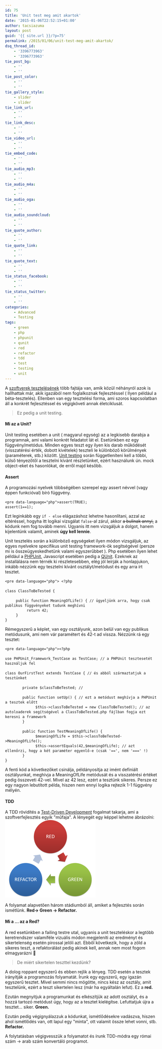 ```yaml
---
id: 75
title: 'Unit test meg amit akartok'
date: '2015-01-06T22:52:15+01:00'
author: tacsiazuma
layout: post
guid: '{{ site.url }}/?p=75'
permalink: /2015/01/06/unit-test-meg-amit-akartok/
dsq_thread_id:
    - '3396773963'
    - '3396773963'
tie_post_bg:
    - ''
    - ''
tie_post_color:
    - ''
    - ''
tie_gallery_style:
    - slider
    - slider
tie_link_url:
    - ''
    - ''
tie_link_desc:
    - ''
    - ''
tie_video_url:
    - ''
    - ''
tie_embed_code:
    - ''
    - ''
tie_audio_mp3:
    - ''
    - ''
tie_audio_m4a:
    - ''
    - ''
tie_audio_oga:
    - ''
    - ''
tie_audio_soundcloud:
    - ''
    - ''
tie_quote_author:
    - ''
    - ''
tie_quote_link:
    - ''
    - ''
tie_quote_text:
    - ''
    - ''
tie_status_facebook:
    - ''
    - ''
tie_status_twitter:
    - ''
    - ''
categories:
    - Advanced
    - Testing
tags:
    - green
    - php
    - phpunit
    - qunit
    - red
    - refactor
    - tdd
    - test
    - testing
    - unit
---
```


A [szoftverek tesztelésének](http://hu.wikipedia.org/wiki/Szoftvertesztel%C3%A9s) több fajtája van, amik közül néhányról azok is hallhattak már, akik igazából nem foglalkoznak fejlesztéssel ( Ilyen például a béta-tesztelés). Ellenben van egy tesztelési forma, ami szoros kapcsolatban áll a konkrét fejlesztéssel és végigköveti annak életciklusát.

> Ez pedig a unit testing.

#### Mi az a Unit?

Unit testing esetében a unit ( magyarul egység) az a legkisebb darabja a programnak, ami valami konkrét feladatot lát el. Esetünkben ez egy függvény/metódus. Minden egyes teszt egy ilyen kis darab működését (visszatérési érték, dobott kivételek) teszteli le különböző körülmények (paraméterek, stb.) között. [Unit testing](http://en.wikipedia.org/wiki/Unit_testing) során függetleníteni kell a többi, külső tényezőtől a tesztelni kívánt részletünket, ezért használunk ún. mock object-eket és hasonlókat, de erről majd később.

#### Assert

A programozási nyelvek többségében szerepel egy assert névvel (vagy éppen funkcióval) bíró függvény.

```
<pre data-language="php">assert(TRUE);
assert(1==1);
```

Ezt leginkább egy `if - else` elágazáshoz lehetne hasonlítani, azzal az eltéréssel, hogyha itt logikai vizsgálat `false`-al zárul, akkor <del>a bulinak annyi,</del> a kódunk nem fog tovább menni. Ugyanis itt nem vizsgáljuk a dolgot, hanem kijelentünk valamit, aminek **úgy kell lennie**.

Unit tesztelés során a különböző egységeket ilyen módon vizsgáljuk, az egyes nyelvekre specifikus unit testing framework-ök segítségével (persze mi is összeügyeskedhetünk valami egyszerűbbet ). Php esetében ilyen lehet például a [PHPUnit](https://phpunit.de/), Javascript esetében pedig a [QUnit](http://qunitjs.com/). Ezeknek az installálásra nem térnék ki részletesebben, elég jól leírják a honlapjukon, inkább nézzünk egy tesztelni kívánt osztályt/metódust és egy arra írt tesztet.

```
<pre data-language="php"> <?php

class ClassToBeTested {
     
     public function MeaningOfLife() { // ügyeljünk arra, hogy csak publikus függvényeket tudunk meghívni
          return 42;  
     }
}
```

Rémegyszerű a képlet, van egy osztályunk, azon belül van egy publikus metódusunk, ami nem vár paramétert és 42-t ad vissza. Nézzünk rá egy tesztet:

```
<pre data-language="php"><?php

use PHPUnit_Framework_TestCase as TestCase; // a PHPUnit tesztesetét használjuk fel

class OurFirstTest extends TestCase { // és abból származtatjuk a tesztünket

        private $classToBeTested; //  

        public function setUp() { // ezt a metódust meghívja a PHPUnit a tesztek előtt
              $this->classToBeTested = new ClassToBeTested(); // az autoloaderek segítségével a ClassToBeTested.php fájlban fogja ezt keresni a framework
        }
        
        public function TestMeaningOfLife() {  
              $meaningOfLife = $this->classToBeTested->MeaningOfLife();
              $this->assertEquals(42,$meaningOfLife); // azt ellenőrzi, hogy a két paraméter egyenlő-e (csak '==', nem '===' !)
        }
}
```

A fenti kód a következőket csinálja, példányosítja az imént definiált osztályunkat, meghívja a MeaningOfLife metódusát és a visszatérési értéket pedig összeveti 42-vel. Mivel az 42 lesz, ezért a tesztünk sikeres. Persze ez egy nagyon lebutított példa, hiszen nem ennyi logika rejtezik 1-1 függvény mélyén.

#### TDD

A TDD rövidítés a [Test-Driven Development](http://en.wikipedia.org/wiki/Test-driven_development) fogalmat takarja, ami a szoftverfejlesztés egyik "műfaja". A lényegét egy képpel lehetne ábrázolni:![redgreenrefacor](assets/uploads/2015/01/redgreenrefacor-300x256.png)

A folyamat alapvetően három stádiumból áll, amiket a fejlesztés során ismétlünk. **Red-> Green -> Refactor.**

#### Mi a ... az a Red?

A red esetünkben a failing testre utal, ugyanis a unit teszteléskor a legtöbb keretrendszer valamiféle vizuális módon megjeleníti az eredményt és sikertelenség esetén pirossal jelöli azt. Ebből következik, hogy a zöld a sikeres teszt, a refaktorálást pedig akinek kell, annak nem most fogom elmagyarázni 🙂

> De miért sikertelen teszttel kezdünk?

A dolog roppant egyszerű és ebben rejlik a lényeg. TDD esetén a tesztek irányítják a programozás folyamatát. Írunk egy egyszerű, egy igazán egyszerű tesztet. Mivel semmi nincs mögötte, nincs kész az osztály, amit tesztelünk, ezért a teszt sikertelen lesz (már ha egyáltalán lefut). Ez a **red.**

Ezután megnyitjuk a programunkat és elkészítjük az adott osztályt, és a hozzá tartozó metódust úgy, hogy az a tesztet kielégítse. Lefuttatjuk újra a tesztet... siker. **Green.**

Ezután pedig végignyálazzuk a kódunkat, ismétlődésekre vadászva, hiszen ahol ismétlődés van, ott lapul egy "minta", ott valamit össze lehet vonni, stb. **Refactor.**

A folytatásban végigvesszük a folyamatot és írunk TDD-módra egy római szám -> arab szám konvertáló programot.